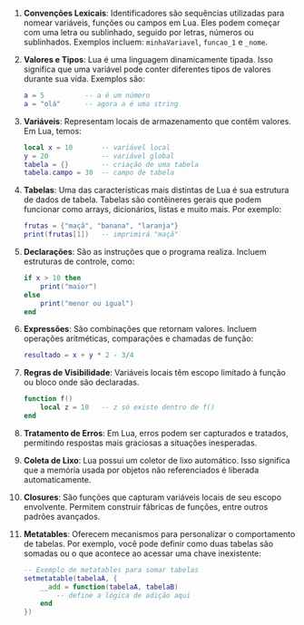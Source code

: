 1. **Convenções Lexicais**: Identificadores são sequências utilizadas para nomear variáveis, funções ou campos em Lua. Eles podem começar com uma letra ou sublinhado, seguido por letras, números ou sublinhados. Exemplos incluem: `minhaVariavel`, `funcao_1` e `_nome`.

2. **Valores e Tipos**: Lua é uma linguagem dinamicamente tipada. Isso significa que uma variável pode conter diferentes tipos de valores durante sua vida. Exemplos são:

   ```lua
   a = 5          -- a é um número
   a = "olá"      -- agora a é uma string
   ```

3. **Variáveis**: Representam locais de armazenamento que contêm valores. Em Lua, temos:

   ```lua
   local x = 10       -- variável local
   y = 20             -- variável global
   tabela = {}        -- criação de uma tabela
   tabela.campo = 30  -- campo de tabela
   ```

4. **Tabelas**: Uma das características mais distintas de Lua é sua estrutura de dados de tabela. Tabelas são contêineres gerais que podem funcionar como arrays, dicionários, listas e muito mais. Por exemplo:

   ```lua
   frutas = {"maçã", "banana", "laranja"}
   print(frutas[1])   -- imprimirá "maçã"
   ```

5. **Declarações**: São as instruções que o programa realiza. Incluem estruturas de controle, como:

   ```lua
   if x > 10 then
       print("maior")
   else
       print("menor ou igual")
   end
   ```

6. **Expressões**: São combinações que retornam valores. Incluem operações aritméticas, comparações e chamadas de função:

   ```lua
   resultado = x + y * 2 - 3/4
   ```

7. **Regras de Visibilidade**: Variáveis locais têm escopo limitado à função ou bloco onde são declaradas.

   ```lua
   function f()
       local z = 10   -- z só existe dentro de f()
   end
   ```

8. **Tratamento de Erros**: Em Lua, erros podem ser capturados e tratados, permitindo respostas mais graciosas a situações inesperadas.

9. **Coleta de Lixo**: Lua possui um coletor de lixo automático. Isso significa que a memória usada por objetos não referenciados é liberada automaticamente.

10. **Closures**: São funções que capturam variáveis locais de seu escopo envolvente. Permitem construir fábricas de funções, entre outros padrões avançados.

11. **Metatables**: Oferecem mecanismos para personalizar o comportamento de tabelas. Por exemplo, você pode definir como duas tabelas são somadas ou o que acontece ao acessar uma chave inexistente:
    ```lua
    -- Exemplo de metatables para somar tabelas
    setmetatable(tabelaA, {
        __add = function(tabelaA, tabelaB)
            -- define a lógica de adição aqui
        end
    })
    ```
